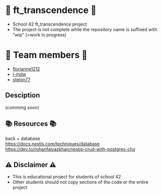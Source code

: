 # :rocket: ft_transcendence :rocket:
* School 42 ft_transcendence project
* The project is not complete while the repository name is suffixed with "wip" (=work in progress)

# :space_invader: Team members :space_invader:
* [florianne1212](https://github.com/florianne1212)
* [j-mdw](https://github.com/j-mdw)
* [stelon77](https://github.com/stelon77)

## Desciption
(comming soon)

## :books: Resources :books:

back + database </br>
https://docs.nestjs.com/techniques/database </br>
https://dev.to/rohanfaiyazkhan/nestjs-crud-with-postgres-cho </br>

## :warning: Disclaimer :warning:
*  This is educational project for students of school 42
*  Other students should not copy sections of the code or the entire project
